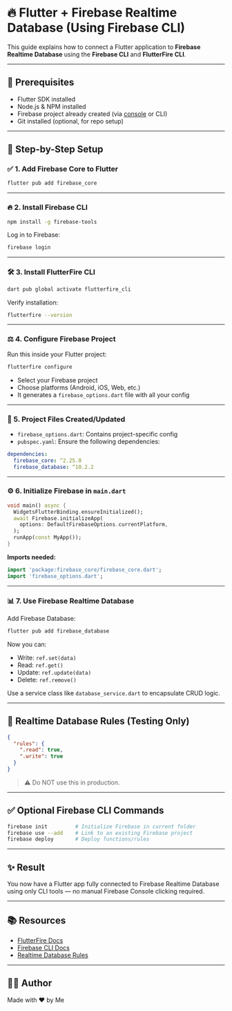 # 🔥 Flutter + Firebase Realtime Database (Using Firebase CLI)

This guide explains how to connect a Flutter application to **Firebase Realtime Database** using the **Firebase CLI** and **FlutterFire CLI**.

---

## 📆 Prerequisites

* Flutter SDK installed
* Node.js & NPM installed
* Firebase project already created (via [console](https://console.firebase.google.com/) or CLI)
* Git installed (optional, for repo setup)

---

## 🧰 Step-by-Step Setup

### ✅ 1. Add Firebase Core to Flutter

```bash
flutter pub add firebase_core
```

---

### 🔥 2. Install Firebase CLI

```bash
npm install -g firebase-tools
```

Log in to Firebase:

```bash
firebase login
```

---

### 🛠️ 3. Install FlutterFire CLI

```bash
dart pub global activate flutterfire_cli
```

Verify installation:

```bash
flutterfire --version
```

---

### ⚖️ 4. Configure Firebase Project

Run this inside your Flutter project:

```bash
flutterfire configure
```

* Select your Firebase project
* Choose platforms (Android, iOS, Web, etc.)
* It generates a `firebase_options.dart` file with all your config

---

### 📁 5. Project Files Created/Updated

* `firebase_options.dart`: Contains project-specific config
* `pubspec.yaml`: Ensure the following dependencies:

```yaml
dependencies:
  firebase_core: ^2.25.0
  firebase_database: ^10.2.2
```

---

### ⚙️ 6. Initialize Firebase in `main.dart`

```dart
void main() async {
  WidgetsFlutterBinding.ensureInitialized();
  await Firebase.initializeApp(
    options: DefaultFirebaseOptions.currentPlatform,
  );
  runApp(const MyApp());
}
```

**Imports needed:**

```dart
import 'package:firebase_core/firebase_core.dart';
import 'firebase_options.dart';
```

---

### 📊 7. Use Firebase Realtime Database

Add Firebase Database:

```bash
flutter pub add firebase_database
```

Now you can:

* Write: `ref.set(data)`
* Read: `ref.get()`
* Update: `ref.update(data)`
* Delete: `ref.remove()`

Use a service class like `database_service.dart` to encapsulate CRUD logic.

---

## 🔐 Realtime Database Rules (Testing Only)

```json
{
  "rules": {
    ".read": true,
    ".write": true
  }
}
```

> ⚠️ Do NOT use this in production.

---

## ✅ Optional Firebase CLI Commands

```bash
firebase init         # Initialize Firebase in current folder
firebase use --add    # Link to an existing Firebase project
firebase deploy       # Deploy functions/rules
```

---

## ✨ Result

You now have a Flutter app fully connected to Firebase Realtime Database using only CLI tools — no manual Firebase Console clicking required.

---

## 📚 Resources

* [FlutterFire Docs](https://firebase.flutter.dev/)
* [Firebase CLI Docs](https://firebase.google.com/docs/cli)
* [Realtime Database Rules](https://firebase.google.com/docs/database/security)

---

## 👨‍💼 Author

Made with ❤️ by Me
